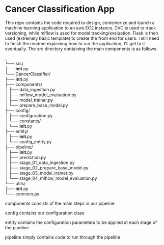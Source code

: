 # Cancer Classification App

This repo contains the code required to design, containerize and launch a machine learning application to an aws EC2 instance. DVC is used to track versioning, while mlflow is used for model tracking/evaluation. Flask is then used (extremely basic template) to create the front end for users. I still need to finish the readme explaining how to run the application, I'll get to it eventually. The src directory containing the main components is as follows:

.<br>
└── src/<br>
    ├── __init__.py <br>
    └── CancerClassifier/<br>
        ├── __init__.py<br>
        ├── components/<br>
        │   ├── data_ingestion.py<br>
        │   ├── mlflow_model_evaluation.py<br>
        │   ├── model_trainer.py<br>
        │   └── prepare_base_model.py<br>
        ├── config/<br>
        │   ├── configuration.py<br>
        │   └── constants/<br>
        │       └── __init__.py<br>
        ├── entity/<br>
        │   ├── __init__.py<br>
        │   └── config_entity.py <br>
        ├── pipeline/<br>
        │   ├── __init__.py<br>
        │   ├── prediction.py<br>
        │   ├── stage_01_data_ingestion.py<br>
        │   ├── stage_02_prepare_base_model.py<br>
        │   ├── stage_03_model_trainer.py<br>
        │   └── stage_04_mlflow_model_evaluation.py<br>
        └── utils/<br>
            ├── __init__.py<br>
            └── common.py<br>

components consists of the main steps in our pipeline

config contains our configuration class

entity contains the configuration parameters to be applied at each stage of the pipeline

pipeline simply contains code to run through the pipeline 


